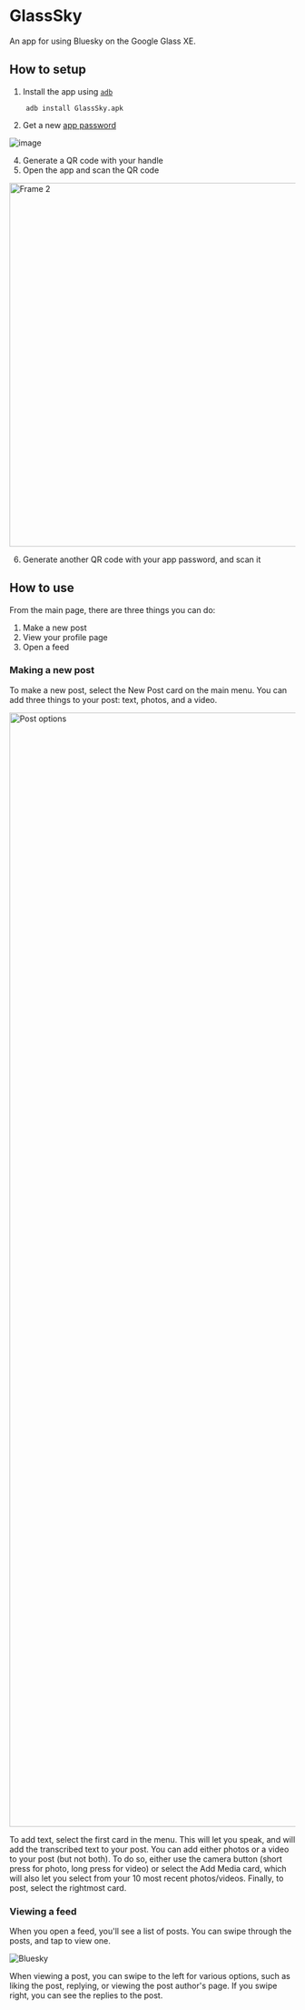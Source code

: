 # GlassSky
An app for using Bluesky on the Google Glass XE.
  
## How to setup
1. Install the app using [`adb`](https://developer.android.com/tools/help/adb.html)
```
    adb install GlassSky.apk
```
2. Get a new [app password](https://bsky.app/settings/app-passwords)

  ![image](https://github.com/user-attachments/assets/246e7257-63c6-4a6b-9fff-b0ec11b06a3c)

4. Generate a QR code with your handle
5. Open the app and scan the QR code
   
  <img width="640" alt="Frame 2" src="https://github.com/user-attachments/assets/d93eca4c-6ca0-4b96-b28c-d61bed8b6e3e" />

6. Generate another QR code with your app password, and scan it

## How to use
From the main page, there are three things you can do:
1. Make a new post
2. View your profile page
3. Open a feed

### Making a new post
To make a new post, select the New Post card on the main menu.
You can add three things to your post: text, photos, and a video.

<img width="1960" alt="Post options" src="https://github.com/user-attachments/assets/10df3505-7ec7-43ed-a501-8c6dabfcdd8e" />

To add text, select the first card in the menu. This will let you speak, and will add the transcribed text to your post.
You can add either photos or a video to your post (but not both). To do so, either use the camera button (short press for photo, long press for video) or select the Add Media card, which will also let you select from your 10 most recent photos/videos.
Finally, to post, select the rightmost card.
### Viewing a feed
When you open a feed, you'll see a list of posts. You can swipe through the posts, and tap to view one.

![Bluesky](https://github.com/user-attachments/assets/43c93de3-faf8-4114-9660-a3ccd7b4ebcd)

When viewing a post, you can swipe to the left for various options, such as liking the post, replying, or viewing the post author's page. If you swipe right, you can see the replies to the post.
